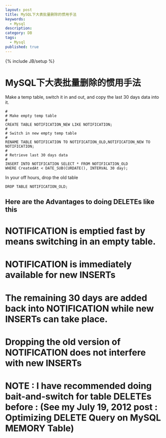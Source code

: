 ```yaml
---
layout: post
title: MySQL下大表批量删除的惯用手法
keywords:
  - Mysql
description: 
category: DB
tags:
  - Mysql
published: true
---
```

{% include JB/setup %}

# MySQL下大表批量删除的惯用手法
Make a temp table, switch it in and out, and copy the last 30 days data into it.

```
#
# Make empty temp table
#
CREATE TABLE NOTIFICATION_NEW LIKE NOTIFICATION;
#
# Switch in new empty temp table
#
RENAME TABLE NOTIFICATION TO NOTIFICATION_OLD,NOTIFICATION_NEW TO NOTIFICATION;
#
# Retrieve last 30 days data 
#
INSERT INTO NOTIFICATION SELECT * FROM NOTIFICATION_OLD
WHERE CreatedAt < DATE_SUB(CURDATE(), INTERVAL 30 day);
```
In your off hours, drop the old table
```
DROP TABLE NOTIFICATION_OLD;
```
## Here are the Advantages to doing DELETEs like this

# NOTIFICATION is emptied fast by means switching in an empty table.
# NOTIFICATION is immediately available for new INSERTs
# The remaining 30 days are added back into NOTIFICATION while new INSERTs can take place.
# Dropping the old version of NOTIFICATION does not interfere with new INSERTs
# NOTE : I have recommended doing bait-and-switch for table DELETEs before : (See my July 19, 2012 post : Optimizing DELETE Query on MySQL MEMORY Table)
